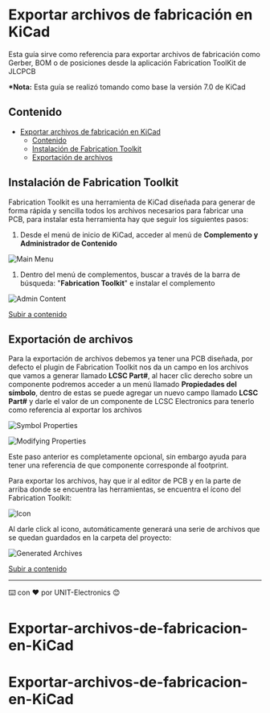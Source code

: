 # Exportar archivos de fabricación en KiCad
Esta guía sirve como referencia para exportar archivos de fabricación como Gerber, BOM o de posiciones desde la aplicación Fabrication ToolKit de JLCPCB


__*Nota:__ Esta guía se realizó tomando como base la versión 7.0 de KiCad


## Contenido
- [Exportar archivos de fabricación en KiCad](#exportar-archivos-de-fabricación-en-kicad)
  - [Contenido](#contenido)
  - [Instalación de Fabrication Toolkit](#instalación-de-fabrication-toolkit)
  - [Exportación de archivos](#exportación-de-archivos)


## Instalación de Fabrication Toolkit


Fabrication Toolkit es una herramienta de KiCad diseñada para generar de forma rápida y sencilla todos los archivos necesarios para fabricar una PCB, para instalar esta herramienta hay que seguir los siguientes pasos:


1. Desde el menú de inicio de KiCad, acceder al menú de __Complemento y Administrador de Contenido__


![Main Menu](Main%20Menu.jpg)


1. Dentro del menú de complementos, buscar a través de la barra de búsqueda: "__Fabrication Toolkit__" e instalar el complemento


![Admin Content](Admin%20Content.jpg)


[Subir a contenido](#contenido)


## Exportación de archivos


Para la exportación de archivos debemos ya tener una PCB diseñada, por defecto el plugin de Fabrication Toolkit nos da un campo en los archivos que vamos a generar llamado __LCSC Part#__, al hacer clic derecho sobre un componente podremos acceder a un menú llamado __Propiedades del símbolo__, dentro de estas se puede agregar un nuevo campo llamado __LCSC Part#__ y darle el valor de un componente de LCSC Electronics para tenerlo como referencia al exportar los archivos


![Symbol Properties](Symbol-Properties.gif)


![Modifying Properties](Modifying-Properties.gif)


Este paso anterior es completamente opcional, sin embargo ayuda para tener una referencia de que componente corresponde al footprint.


Para exportar los archivos, hay que ir al editor de PCB y en la parte de arriba donde se encuentra las herramientas, se encuentra el ícono del Fabrication Toolkit:


![Icon](icon.jpg)


Al darle click al icono, automáticamente generará una serie de archivos que se quedan guardados en la carpeta del proyecto:


![Generated Archives](Generated%20Archives.jpg)


[Subir a contenido](#contenido)


---


⌨️ con ❤️ por UNIT-Electronics 😊

# Exportar-archivos-de-fabricacion-en-KiCad
# Exportar-archivos-de-fabricacion-en-KiCad
